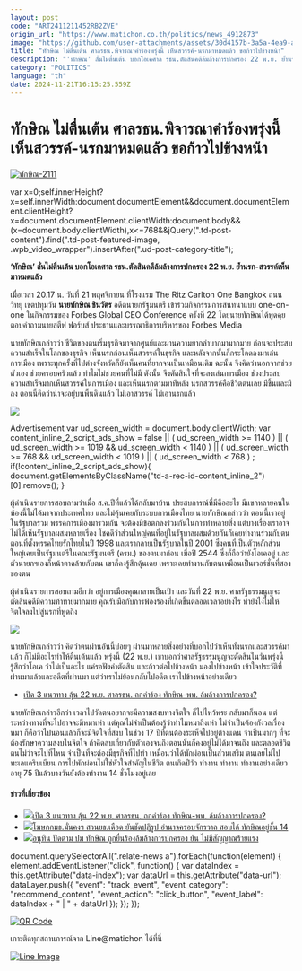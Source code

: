 ```yaml
---
layout: post
code: "ART2411211452RB2ZVE"
origin_url: "https://www.matichon.co.th/politics/news_4912873"
image: "https://github.com/user-attachments/assets/30d4157b-3a5a-4ea9-a8f7-17df68d79665"
title: "ทักษิณ ไม่ตื่นเต้น ศาลรธน.พิจารณาคำร้องพรุ่งนี้ เห็นสวรรค์-นรกมาหมดแล้ว ขอก้าวไปข้างหน้า"
description: "'ทักษิณ' ลั่นไม่ตื่นเต้น บอกโอเคศาล รธน.ตัดสินคดีล้มล้างการปกครอง 22 พ.ย. ย้ำนรก-สวรรค์เห็นมาหมดแล้ว"
category: "POLITICS"
language: "th"
date: 2024-11-21T16:15:25.559Z
---
```


# ทักษิณ ไม่ตื่นเต้น ศาลรธน.พิจารณาคำร้องพรุ่งนี้ เห็นสวรรค์-นรกมาหมดแล้ว ขอก้าวไปข้างหน้า

[![](https://www.matichon.co.th/wp-content/uploads/2024/11/ทักษิณ-2111.jpg "ทักษิณ-2111")](https://www.matichon.co.th/wp-content/uploads/2024/11/ทักษิณ-2111.jpg)

var x=0;self.innerHeight?x=self.innerWidth:document.documentElement&&document.documentElement.clientHeight?x=document.documentElement.clientWidth:document.body&&(x=document.body.clientWidth),x<=768&&jQuery(".td-post-content").find(".td-post-featured-image, .wpb\_video\_wrapper").insertAfter(".ud-post-category-title");

**‘ทักษิณ’ ลั่นไม่ตื่นเต้น บอกโอเคศาล รธน.ตัดสินคดีล้มล้างการปกครอง 22 พ.ย. ย้ำนรก-สวรรค์เห็นมาหมดแล้ว**

เมื่อเวลา 20.17 น. วันที่ 21 พฤศจิกายน ที่โรงแรม The Ritz Carlton One Bangkok ถนนวิทยุ เขตปทุมวัน **นายทักษิณ ชินวัตร** อดีตนายกรัฐมนตรี เข้าร่วมกิจกรรมการสนทนาแบบ one-on-one ในกิจกรรมของ Forbes Global CEO Conference ครั้งที่ 22 โดยนายทักษิณได้พูดคุยตอบคำถามนายสตีฟ ฟอร์บส์ ประธานและบรรณาธิการบริหารของ Forbes Media

นายทักษิณกล่าวว่า ชีวิตของตนเริ่มธุรกิจมาจากศูนย์และผ่านความยากลำบากมามากมาย ก่อนจะประสบความสำเร็จในโลกของธุรกิจ เห็นนรกก่อนเห็นสวรรค์ในธุรกิจ และหลังจากนั้นก็กระโดดลงมาเล่นการเมือง เพราะทุกครั้งที่ไปต่างจังหวัดก็ยังเห็นคนที่ยากจนเป็นเหมือนเดิม ฉะนั้น จึงคิดว่านอกจากช่วยตัวเอง ช่วยครอบครัวแล้ว ทำไมไม่ช่วยคนที่ไม่มี ดังนั้น จึงตัดสินใจที่จะลงเล่นการเมือง ช่วงประสบความสำเร็จมากเห็นสวรรค์ในการเมือง และเห็นนรกตามมาทีหลัง นรกสวรรค์คือชีวิตตนเลย มีขึ้นและมีลง ตอนนี้คิดว่าน่าจะอยู่บนพื้นดินแล้ว ไม่เอาสวรรค์ ไม่เอานรกแล้ว

![](https://www.matichon.co.th/wp-content/uploads/2024/11/S__25911553.jpg)

Advertisement var ud\_screen\_width = document.body.clientWidth; var content\_inline\_2\_script\_ads\_show = false || ( ud\_screen\_width >= 1140 ) || ( ud\_screen\_width >= 1019 && ud\_screen\_width < 1140 ) || ( ud\_screen\_width >= 768 && ud\_screen\_width < 1019 ) || ( ud\_screen\_width < 768 ) ; if(!content\_inline\_2\_script\_ads\_show){ document.getElementsByClassName("td-a-rec-id-content\_inline\_2")\[0\].remove(); }

ผู้ดำเนินรายการสอบถามว่าเมื่อ ส.ค.ปีที่แล้วได้กลับมาบ้าน ประสบการณ์ที่มีคืออะไร มีแขกหลายคนในห้องนี้ไม่ได้มาจากประเทศไทย และไม่คุ้นเคยกับระบบการเมืองไทย นายทักษิณกล่าวว่า ตอนนี้เราอยู่ในรัฐบาลรวม พรรคการเมืองมารวมกัน จะต้องมีข้อตกลงร่วมกันในการทำหลายสิ่ง แต่บางเรื่องเราอาจไม่ได้เห็นรัฐบาลผสมหลายเรื่อง โชคดีว่าส่วนใหญ่คนที่อยู่ในรัฐบาลผสมด้วยกันก็เคยทำงานร่วมกับตนตอนที่ตั้งพรรคไทยรักไทยในปี 1998 และเรากลายเป็นรัฐบาลในปี 2001 ซึ่งคนที่เป็นตัวหลักส่วนใหญ่เคยเป็นรัฐมนตรีในคณะรัฐมนตรี (ครม.) ของตนมาก่อน เมื่อปี 2544 ซึ่งก็ถือว่ายังโอเคอยู่ และตัวนายกฯเองก็หน้าตาคล้ายกับตน เขาก็คงรู้สึกคุ้นเคย เพราะเคยทำงานกับตนเหมือนเป็นเวอร์ชั่นที่สองของตน

ผู้ดำเนินรายการสอบถามอีกว่า อยู่การเมืองคุณกลายเป็นเป้า และวันที่ 22 พ.ย. ศาลรัฐธรรมนูญจะตัดสินคดีมีความท้าทายมากมาย คุณรับมือกับการฟ้องร้องที่เกิดขึ้นตลอดเวลาอย่างไร ทำยังไงไม่ให้จิตใจลงไปสู่นรกที่พูดถึง

![](https://www.matichon.co.th/wp-content/uploads/2024/11/S__25911595.jpg)

นายทักษิณกล่าวว่า คิดว่าตนผ่านอันนี้บ่อยๆ ผ่านมาหลายสิ่งอย่างที่บอกไปว่าเห็นทั้งนรกและสวรรค์มาแล้ว ก็ไม่มีอะไรทำให้ตื่นเต้นแล้ว พรุ่งนี้ (22 พ.ย.) เขาบอกว่าศาลรัฐธรรมนูญจะตัดสินในวันพรุ่งนี้ รู้สึกว่าโอเค ว่าไม่เป็นอะไร แค่รอฟังคำตัดสิน และก้าวต่อไปข้างหน้า มองไปข้างหน้า เข้าใจประวัติที่ผ่านมาแล้วและอดีตที่ผ่านมา แต่ว่าเราไม่ย้อนกลับไปอดีต เราไปข้างหน้าอย่างเดียว

*   [เปิด 3 แนวทาง ลุ้น 22 พ.ย. ศาลรธน. ถกคำร้อง ทักษิณ-พท. ล้มล้างการปกครอง?](https://www.matichon.co.th/politics/news_4912687)

นายทักษิณกล่าวอีกว่า เวลาไปวัดตนอยากจะมีความสงบทางจิตใจ ก็ไปไหว้พระ กลับมาก็นอน แต่ระหว่างทางที่จะไปอาจจะมีหมาเห่า แต่คุณไม่จำเป็นต้องรู้ว่าทำไมหมาถึงเห่า ไม่จำเป็นต้องกังวลเรื่องหมา ก็คือว่าไปนอนแล้วก็จะมีจิตใจที่สงบ ในช่วง 17 ปีที่ตนต้องระเห็จไปอยู่ต่างแดน จำเป็นมากๆ ที่จะต้องรักษาความสงบในจิตใจ ถ้าคิดลบเกี่ยวกับตัวเองจนถึงตอนนั้นก็คงอยู่ไม่ได้มาจนถึง และตลอดชีวิตตนไม่ว่าจะไปที่ไหน จำเป็นที่จะต้องมีธุรกิจที่ไปทำ เหมือนว่าได้พักผ่อนเป็นส่วนเสริม ตนเลยไม่ไปทะเลแคริบเบียน การไปพักผ่อนไม่ใช่หัวใจสำคัญในชีวิต ตนเกิดปีวัว ทำงาน ทำงาน ทำงานอย่างเดียว อายุ 75 ปีแล้วบางวันยังต้องทำงาน 14 ชั่วโมงอยู่เลย

#### ข่าวที่เกี่ยวข้อง

*   [![](https://www.matichon.co.th/wp-content/uploads/2024/11/cxdd15-wed.jpg)เปิด 3 แนวทาง ลุ้น 22 พ.ย. ศาลรธน. ถกคำร้อง ทักษิณ-พท. ล้มล้างการปกครอง?](https://www.matichon.co.th/politics/news_4912687)
*   [![](https://www.matichon.co.th/wp-content/uploads/2024/11/S__19955.jpg)โฆษกกมธ.มั่นคงฯ สวนยธ.เดือด ยันชัดปฏิรูป อำนาจครอบจักรวาล สอบได้ ทักษิณอยู่ชั้น 14](https://www.matichon.co.th/politics/news_4911904)
*   [![](https://www.matichon.co.th/wp-content/uploads/2024/11/ant728.jpg)อนุทิน ปัดตาม ปม ทักษิณ ถูกยื่นร้องล้มล้างการปกครอง ยัน ไม่มีสัญญาณร้ายแรง](https://www.matichon.co.th/politics/news_4911989)

document.querySelectorAll(".relate-news a").forEach(function(element) { element.addEventListener("click", function() { var dataIndex = this.getAttribute("data-index"); var dataUrl = this.getAttribute("data-url"); dataLayer.push({ "event": "track\_event", "event\_category": "recommend\_content", "event\_action": "click\_button", "event\_label": dataIndex + " | " + dataUrl }); }); });

[![QR Code](https://www.matichon.co.th/wp-content/uploads/2023/07/wob1371z.jpg)](https://lin.ee/ht0nDxX)

เกาะติดทุกสถานการณ์จาก Line@matichon ได้ที่นี่

[![Line Image](https://www.matichon.co.th/wp-content/uploads/2023/07/th.png)](https://lin.ee/ht0nDxX)